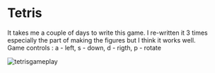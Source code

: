 # Tetris
It takes me a couple of days to write this game. I re-written it 3 times especially the part of making the figures but I think it works well.\
Game controls : a - left, s - down, d - rigth, p - rotate

![tetrisgameplay](https://user-images.githubusercontent.com/30271681/41142573-d842678e-6afe-11e8-9aee-02f8d541cc77.png)
